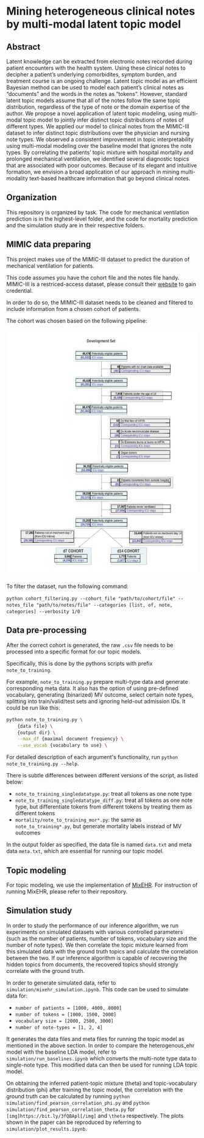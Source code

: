 # Mining heterogeneous clinical notes by multi-modal latent topic model

## Abstract

Latent knowledge can be extracted from electronic notes recorded during patient encounters with the health system. Using these clinical notes to decipher a patient’s underlying comorbidites, symptom burden, and treatment course is an ongoing challenge. Latent topic model as an efficient Bayesian method can be used to model each patient’s clinical notes as “documents” and the words in the notes as “tokens”. However, standard latent topic models assume that all of the notes follow the same topic distribution, regardless of the type of note or the domain expertise of the author. We propose a novel application of latent topic modeling, using multi-modal topic model to jointly infer distinct topic distributions of notes of different types. We applied our model to clinical notes from the MIMIC-III dataset to infer distinct topic distributions over the physician and nursing note types. We observed a consistent improvement in topic interpretability using multi-modal modeling over the baseline model that ignores the note types. By correlating the patients’ topic mixture with hospital mortality and prolonged mechanical ventilation, we identified several diagnostic topics that are associated with poor outcomes. Because of its elegant and intuitive formation, we envision a broad application of our approach in mining multi-modality text-based healthcare information that go beyond clinical notes.

## Organization

This repository is organized by task. The code for mechanical ventilation prediction is in the highest-level folder, and the code for mortality prediction and the simulation study are in their respective folders.

## MIMIC data preparing

This project makes use of the MIMIC-III dataset to predict the duration of mechanical ventilation for patients.

This code assumes you have the cohort file and the notes file handy. MIMIC-III is a restriced-access dataset, please consult their [website](https://physionet.org/content/mimiciii/1.4/) to gain credential.

In order to do so, the MIMIC-III dataset needs to be cleaned and filtered to include information from a chosen cohort of patients. 

The cohort was chosen based on the following pipeline:

![](/images/cohort_selection_template.png)


To filter the dataset, run the following command:

`python cohort_filtering.py --cohort_file "path/to/cohort/file" --notes_file "path/to/notes/file" --categories [list, of, note, categories] --verbosity 1/0`

## Data pre-processing

After the correct cohort is generated, the raw `.csv` file needs to be processed into a specific format for our topic models.

Specifically, this is done by the pythons scripts with prefix `note_to_training`.

For example, `note_to_training.py` prepare multi-type data and generate corresponding meta data. It also has the option of using pre-defined vocabulary, generating (binarized) MV outcome, select certain note types, splitting into train/valid/test sets and ignoring held-out admission IDs. It could be run like this:

``` bash
python note_to_training.py \
    {data file} \
    {output dir} \
    --max_df {maximal document frequency} \
    --use_vocab {vocabulary to use} \
```

For detailed description of each argument's functionality, run `python note_to_training.py --help`.

There is subtle differences between different versions of the script, as listed below:

- `note_to_training_singledatatype.py`: treat all tokens as one note type
- `note_to_training_singledatatype_diff.py`: treat all tokens as one note type, but differentiate tokens from different tokens by treating them as different tokens
- `mortality/note_to_training_mor*.py`: the same as `note_to_training*.py`, but generate mortality labels instead of MV outcomes

In the output folder as specified, the data file is named `data.txt` and meta data `meta.txt`, which are essential for running our topic model.

## Topic modeling

For topic modeling, we use the implementation of [MixEHR](https://github.com/li-lab-mcgill/mixehr). For instruction of running MixEHR, please refer to their repository.

## Simulation study

In order to study the performance of our inference algorithm, we run experiments on simulated datasets with various controlled parameters (such as the number of patients, number of tokens, vocabulary size and the number of note types). We then correlate the topic mixture learned from this simulated data with the ground truth topics and calculate the correlation between the two. If our inference algorithm is capable of recovering the hidden topics from documents, the recovered topics should strongly correlate with the ground truth.

In order to generate simulated data, refer to `simulation/mixehr_simulation.ipynb`. This code can be used to simulate data for:

- `number of patients = [1000, 4000, 8000]`
- `number of tokens = [1000, 1500, 2000]`
- `vocabulary size = [2000, 2500, 3000]`
- `number of note-types = [1, 2, 4]`

It generates the data files and meta files for running the topic model as mentioned in the above section. In order to compare the heterogenous_ehr model with the baseline LDA model, refer to `simulation/run_baselines.ipynb` which converts the multi-note type data to single-note type. This modified data can then be used for running LDA topic model.

On obtaining the inferred patient-topic mixture (theta) and topic-vocabulary distribution (phi) after training the topic model, the correlation with the ground truth can be calculated by running `python simulation/find_pearson_correlation_phi.py` and `python simulation/find_pearson_correlation_theta.py` for `[img]https://bit.ly/3fQBApl[/img]` and `\theta` respectively. The plots shown in the paper can be reproduced by referring to `simulation/plot_results.ipynb`. 
